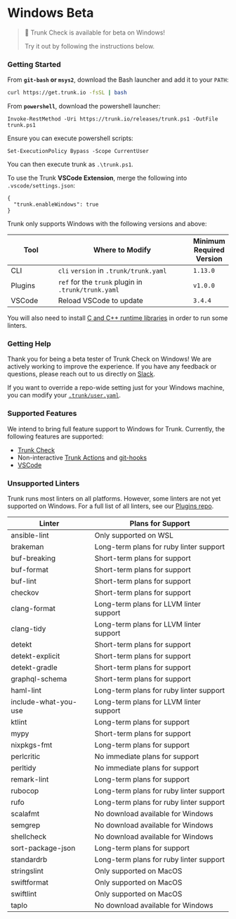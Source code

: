 # Windows Beta

> 📘 Trunk Check is available for beta on Windows!
>
> Try it out by following the instructions below.

### Getting Started

From **`git-bash` or `msys2`**, download the Bash launcher and add it to your `PATH`:

```bash
curl https://get.trunk.io -fsSL | bash
```

From **`powershell`**, download the powershell launcher:

```Text
Invoke-RestMethod -Uri https://trunk.io/releases/trunk.ps1 -OutFile trunk.ps1
```

Ensure you can execute powershell scripts:

```Text
Set-ExecutionPolicy Bypass -Scope CurrentUser
```

You can then execute trunk as `.\trunk.ps1`.

To use the Trunk **VSCode Extension**, merge the following into `.vscode/settings.json`:

```Text
{
  "trunk.enableWindows": true
}
```

Trunk only supports Windows with the following versions and above:

<table><thead><tr><th width="112.33333333333331">Tool</th><th width="397">Where to Modify</th><th>Minimum Required Version</th></tr></thead><tbody><tr><td>CLI</td><td><code>cli</code> <code>version</code> in <code>.trunk/trunk.yaml</code></td><td><code>1.13.0</code></td></tr><tr><td>Plugins</td><td><code>ref</code> for the <code>trunk</code> plugin in <code>.trunk/trunk.yaml</code></td><td><code>v1.0.0</code></td></tr><tr><td>VSCode</td><td>Reload VSCode to update</td><td><code>3.4.4</code></td></tr></tbody></table>

You will also need to install [C and C++ runtime libraries](https://aka.ms/vs/17/release/vc\_redist.x64.exe) in order to run some linters.

### Getting Help

Thank you for being a beta tester of Trunk Check on Windows! We are actively working to improve the experience. If you have any feedback or questions, please reach out to us directly on [Slack](https://slack.trunk.io/).

If you want to override a repo-wide setting just for your Windows machine, you can modify your [`.trunk/user.yaml`](../reference/user-yaml.md).

### Supported Features

We intend to bring full feature support to Windows for Trunk. Currently, the following features are supported:

* [Trunk Check](../check/)
* Non-interactive [Trunk Actions](../actions/) and [git-hooks](../actions/git-hooks.md)
* [VSCode](../reference/vs-code.md)

### Unsupported Linters

Trunk runs most linters on all platforms. However, some linters are not yet supported on Windows. For a full list of all linters, see our [Plugins repo](https://github.com/trunk-io/plugins).

| Linter               | Plans for Support                       |
| -------------------- | --------------------------------------- |
| ansible-lint         | Only supported on WSL                   |
| brakeman             | Long-term plans for ruby linter support |
| buf-breaking         | Short-term plans for support            |
| buf-format           | Short-term plans for support            |
| buf-lint             | Short-term plans for support            |
| checkov              | Short-term plans for support            |
| clang-format         | Long-term plans for LLVM linter support |
| clang-tidy           | Long-term plans for LLVM linter support |
| detekt               | Short-term plans for support            |
| detekt-explicit      | Short-term plans for support            |
| detekt-gradle        | Short-term plans for support            |
| graphql-schema       | Short-term plans for support            |
| haml-lint            | Long-term plans for ruby linter support |
| include-what-you-use | Long-term plans for LLVM linter support |
| ktlint               | Long-term plans for support             |
| mypy                 | Short-term plans for support            |
| nixpkgs-fmt          | Long-term plans for support             |
| perlcritic           | No immediate plans for support          |
| perltidy             | No immediate plans for support          |
| remark-lint          | Long-term plans for support             |
| rubocop              | Long-term plans for ruby linter support |
| rufo                 | Long-term plans for ruby linter support |
| scalafmt             | No download available for Windows       |
| semgrep              | No download available for Windows       |
| shellcheck           | No download available for Windows       |
| sort-package-json    | Long-term plans for support             |
| standardrb           | Long-term plans for ruby linter support |
| stringslint          | Only supported on MacOS                 |
| swiftformat          | Only supported on MacOS                 |
| swiftlint            | Only supported on MacOS                 |
| taplo                | No download available for Windows       |
